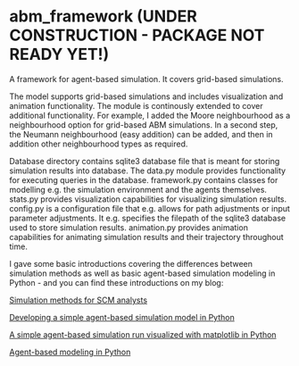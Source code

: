 # abm_framework (UNDER CONSTRUCTION - PACKAGE NOT READY YET!)
A framework for agent-based simulation. It covers grid-based simulations. 

The model supports grid-based simulations and includes visualization and animation functionality. The module is continously extended to cover additional functionality. For example, I added the Moore neighbourhood as a neighbourhood option for grid-based ABM simulations. In a second step, the Neumann neighbourhood (easy addition) can be added, and then in addition other neighbourhood types as required.

Database directory contains sqlite3 database file that is meant for storing simulation results into database.
The data.py module provides functionality for executing queries in the database.
framework.py contains classes for modelling e.g. the simulation environment and the agents themselves.
stats.py provides visualization capabilities for visualizing simulation results.
config.py is a configuration file that e.g. allows for path adjustments or input parameter adjustments. It e.g. specifies the filepath of the sqlite3 database used to store simulation results.
animation.py provides animation capabilities for animating simulation results and their trajectory throughout time.


I gave some basic introductions covering the differences between simulation methods as well as basic agent-based simulation modeling in Python -  and you can find these introductions on my blog:


<a href="https://www.supplychaindataanalytics.com/simulation-methods-for-scm-analysts/">Simulation methods for SCM analysts</a>


<a href="https://www.supplychaindataanalytics.com/developing-a-simple-agent-based-simulation-model-in-python/">Developing a simple agent-based simulation model in Python</a>


<a href="https://www.supplychaindataanalytics.com/a-simple-agent-based-simulation-run-visualized-using-matplotlib-in-python/">A simple agent-based simulation run visualized with matplotlib in Python</a>


<a href="https://www.supplychaindataanalytics.com/agent-based-modeling-in-python/">Agent-based modeling in Python</a>
